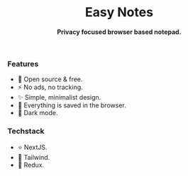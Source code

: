 <h1 align="center">Easy Notes</h1>
<p align="center"><b>Privacy focused browser based notepad.</b></p>

<br/>

### Features

- 💛 Open source & free.
- ⚡ No ads, no tracking.
- ✨ Simple, minimalist design.
- 📄 Everything is saved in the browser.
- 🌙 Dark mode.

### Techstack

- ⭐ NextJS.
- 🎨 Tailwind.
- 💪 Redux.
